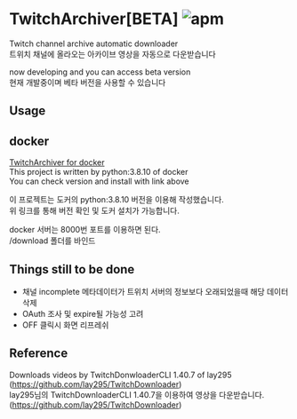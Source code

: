 # TwitchArchiver[BETA] ![apm](https://img.shields.io/apm/l/vim-mode.svg)
Twitch channel archive automatic downloader   
트위치 채널에 올라오는 아카이브 영상을 자동으로 다운받습니다   

now developing and you can access beta version   
현재 개발중이며 베타 버전을 사용할 수 있습니다   

Usage
---



docker
---
[TwitchArchiver for docker](https://hub.docker.com/r/beatheat/twitch-archiver)   
This project is written by python:3.8.10<debian linux> of docker    
You can check version and install with link above   

이 프로젝트는 도커의 python:3.8.10<debian linux> 버전을 이용해 작성했습니다.   
위 링크를 통해 버전 확인 및 도커 설치가 가능합니다.   

docker 서버는 8000번 포트를 이용하면 된다.   
/download 폴더를 바인드    

Things still to be done
---
- 채널 incomplete 메타데이터가 트위치 서버의 정보보다 오래되었을때 해당 데이터 삭제
- OAuth 조사 및 expire될 가능성 고려
- OFF 클릭시 화면 리프레쉬

Reference
---
Downloads videos by TwitchDonwloaderCLI 1.40.7 of lay295 (https://github.com/lay295/TwitchDownloader)   
lay295님의 TwitchDownloaderCLI 1.40.7을 이용하여 영상을 다운받습니다. (https://github.com/lay295/TwitchDownloader)   